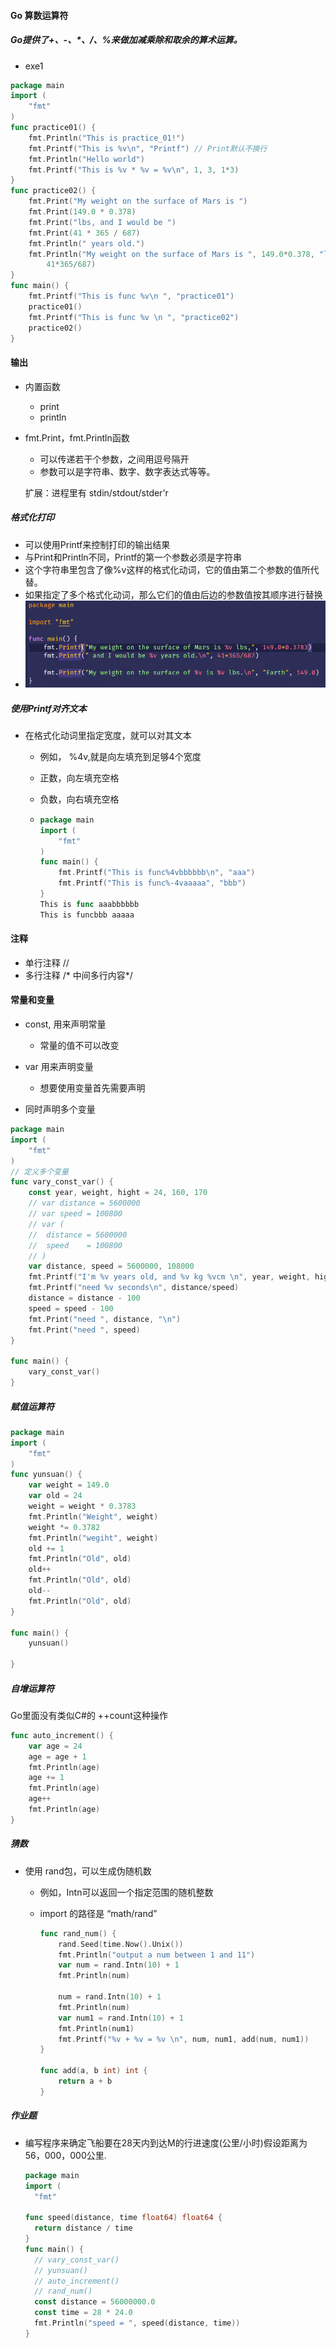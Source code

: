 #### Go 算数运算符

##### Go提供了+、-、*、/、%来做加减乘除和取余的算术运算。

- exe1 

```go
package main
import (
	"fmt"
)
func practice01() {
	fmt.Println("This is practice_01!")
	fmt.Printf("This is %v\n", "Printf") // Print默认不换行
	fmt.Println("Hello world")
	fmt.Printf("This is %v * %v = %v\n", 1, 3, 1*3)
}
func practice02() {
	fmt.Print("My weight on the surface of Mars is ")
	fmt.Print(149.0 * 0.378)
	fmt.Print("lbs, and I would be ")
	fmt.Print(41 * 365 / 687)
	fmt.Println(" years old.")
	fmt.Println("My weight on the surface of Mars is ", 149.0*0.378, "lbs, and I would be ",
		41*365/687)
}
func main() {
	fmt.Printf("This is func %v\n ", "practice01")
	practice01()
	fmt.Printf("This is func %v \n ", "practice02")
	practice02()
}
```

#### 输出

- 内置函数
  - print
  - println

- fmt.Print，fmt.Println函数 
  - 可以传递若干个参数，之间用逗号隔开
  - 参数可以是字符串、数字、数字表达式等等。

  扩展：进程里有 stdin/stdout/stder'r

##### 格式化打印

- 可以使用Printf来控制打印的输出结果
- 与Print和Println不同，Printf的第一个参数必须是字符串
- 这个字符串里包含了像%v这样的格式化动词，它的值由第二个参数的值所代替。
- 如果指定了多个格式化动词，那么它们的值由后边的参数值按其顺序进行替换
- ![image-20220318161523993](picture/image-20220318161523993.png)

##### 使用Printf对齐文本

- 在格式化动词里指定宽度，就可以对其文本

  - 例如， %4v,就是向左填充到足够4个宽度

  - 正数，向左填充空格

  - 负数，向右填充空格

  - ```go
    package main
    import (
    	"fmt"
    )
    func main() {
    	fmt.Printf("This is func%4vbbbbbb\n", "aaa")
    	fmt.Printf("This is func%-4vaaaaa", "bbb")
    }
    This is func aaabbbbbb
    This is funcbbb aaaaa
    ```

#### 注释

- 单行注释 //
- 多行注释 /* 中间多行内容*/

#### 常量和变量

- const, 用来声明常量
  - 常量的值不可以改变
- var 用来声明变量
  - 想要使用变量首先需要声明

- 同时声明多个变量

```go
package main
import (
	"fmt"
)
// 定义多个变量
func vary_const_var() {
	const year, weight, hight = 24, 160, 170
	// var distance = 5600000
	// var speed = 100800
	// var (
	// 	distance = 5600000
	// 	speed    = 100800
	// )
	var distance, speed = 5600000, 108000
	fmt.Printf("I'm %v years old, and %v kg %vcm \n", year, weight, hight)
	fmt.Printf("need %v seconds\n", distance/speed)
	distance = distance - 100
	speed = speed - 100
	fmt.Print("need ", distance, "\n")
	fmt.Print("need ", speed)
}

func main() {
	vary_const_var()
}
```

##### 赋值运算符

```go
package main
import (
	"fmt"
)
func yunsuan() {
	var weight = 149.0
	var old = 24
	weight = weight * 0.3783
	fmt.Println("Weight", weight)
	weight *= 0.3782
	fmt.Println("wegiht", weight)
	old += 1
	fmt.Println("Old", old)
	old++
	fmt.Println("Old", old)
	old--
	fmt.Println("Old", old)
}

func main() {
    yunsuan()

}
```

##### 自增运算符

Go里面没有类似C#的 ++count这种操作

```go
func auto_increment() {
	var age = 24
	age = age + 1
	fmt.Println(age)
	age += 1
	fmt.Println(age)
	age++
	fmt.Println(age)
}
```

##### 猜数

- 使用 rand包，可以生成伪随机数
  - 例如，Intn可以返回一个指定范围的随机整数
  
  - import 的路径是 “math/rand”
  
    ```go
    func rand_num() {
    	rand.Seed(time.Now().Unix())
    	fmt.Println("output a num between 1 and 11")
    	var num = rand.Intn(10) + 1
    	fmt.Println(num)
    
    	num = rand.Intn(10) + 1
    	fmt.Println(num)
    	var num1 = rand.Intn(10) + 1
    	fmt.Println(num1)
    	fmt.Printf("%v + %v = %v \n", num, num1, add(num, num1))
    }
    
    func add(a, b int) int {
    	return a + b
    }
    ```

##### 作业题

- 编写程序来确定飞船要在28天内到达M的行进速度(公里/小时)假设距离为56，000，000公里.

  ```go
  package main
  import (
  	"fmt"
  
  func speed(distance, time float64) float64 {
  	return distance / time
  }
  func main() {
  	// vary_const_var()
  	// yunsuan()
  	// auto_increment()
  	// rand_num()
  	const distance = 56000000.0
  	const time = 28 * 24.0
  	fmt.Println("speed = ", speed(distance, time))
  }
  ```

  


























